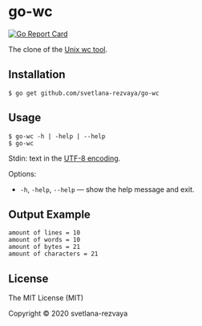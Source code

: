 # go-wc

[![Go Report Card](https://goreportcard.com/badge/github.com/svetlana-rezvaya/go-wc)](https://goreportcard.com/report/github.com/svetlana-rezvaya/go-wc)

The clone of the [Unix wc tool](<https://en.wikipedia.org/wiki/Wc_(Unix)>).

## Installation

```
$ go get github.com/svetlana-rezvaya/go-wc
```

## Usage

```
$ go-wc -h | -help | --help
$ go-wc
```

Stdin: text in the [UTF-8 encoding](https://en.wikipedia.org/wiki/UTF-8).

Options:

- `-h`, `-help`, `--help` &mdash; show the help message and exit.

## Output Example

```
amount of lines = 10
amount of words = 10
amount of bytes = 21
amount of characters = 21
```

## License

The MIT License (MIT)

Copyright &copy; 2020 svetlana-rezvaya
